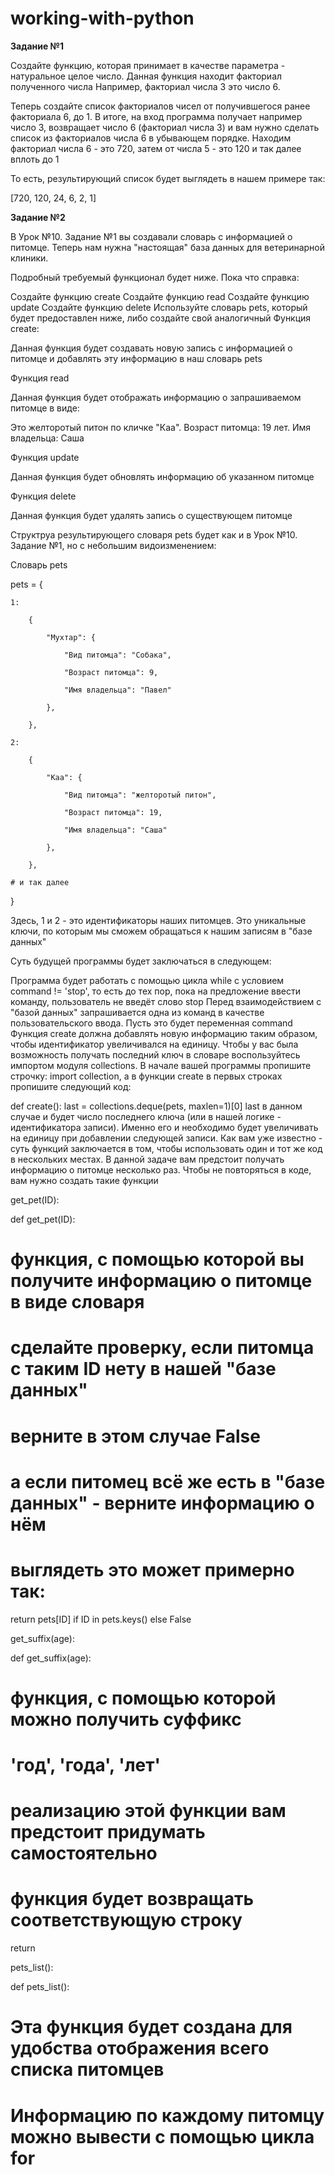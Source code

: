 # working-with-python
**Задание №1**

Создайте функцию, которая принимает в качестве параметра - натуральное целое число.
Данная функция находит факториал полученного числа
Например, факториал числа 3 это число 6.

Теперь создайте список факториалов чисел от получившегося ранее факториала 6, до 1.
В итоге, на вход программа получает например число 3, возвращает число 6 (факториал числа 3) и вам нужно сделать список из факториалов числа 6 в убывающем порядке. Находим факториал числа 6 - это 720, затем от числа 5 - это 120 и так далее вплоть до 1

То есть, результирующий список будет выглядеть в нашем примере так:

[720, 120, 24, 6, 2, 1]

**Задание №2**

В Урок №10. Задание №1 вы создавали словарь с информацией о питомце. Теперь нам нужна "настоящая" база данных для ветеринарной клиники.

Подробный требуемый функционал будет ниже. Пока что справка:

Создайте функцию create
Создайте функцию read
Создайте функцию update
Создайте функцию delete
Используйте словарь pets, который будет предоставлен ниже, либо создайте свой аналогичный
Функция create:

Данная функция будет создавать новую запись с информацией о питомце и добавлять эту информацию в наш словарь pets

Функция read

Данная функция будет отображать информацию о запрашиваемом питомце в виде:

Это желторотый питон по кличке "Каа". Возраст питомца: 19 лет. Имя владельца: Саша

Функция update

Данная функция будет обновлять информацию об указанном питомце

Функция delete

Данная функция будет удалять запись о существующем питомце

Структруа результирующего словаря pets будет как и в Урок №10. Задание №1, но с небольшим видоизменением:

Словарь pets

pets = {

    1:

        {

            "Мухтар": {

                "Вид питомца": "Собака",

                "Возраст питомца": 9,

                "Имя владельца": "Павел"

            },

        },

    2:

        {

            "Каа": {

                "Вид питомца": "желторотый питон",

                "Возраст питомца": 19,

                "Имя владельца": "Саша"

            },

        },

    # и так далее

}

Здесь, 1 и 2 - это идентификаторы наших питомцев. Это уникальные ключи, по которым мы сможем обращаться к нашим записям в "базе данных"

Суть будущей программы будет заключаться в следующем:

Программа будет работать с помощью цикла while с условием command != 'stop', то есть до тех пор, пока на предложение ввести команду, пользователь не введёт слово stop
Перед взаимодействием с "базой данных" запрашивается одна из команд в качестве пользовательского ввода. Пусть это будет переменная command
Функция create должна добавлять новую информацию таким образом, чтобы идентификатор увеличивался на единицу. Чтобы у вас была возможность получать последний ключ в словаре воспользуйтесь импортом модуля collections. В начале вашей программы пропишите строчку: import collection, а в функции create в первых строках пропишите следующий код:

def create():
last = collections.deque(pets, maxlen=1)[0]
last в данном случае и будет число последнего ключа (или в нашей логике - идентификатора записи). Именно его и необходимо будет увеличивать на единицу при добавлении следующей записи.
Как вам уже известно - суть функций заключается в том, чтобы использовать один и тот же код в нескольких местах. В данной задаче вам предстоит получать информацию о питомце несколько раз. Чтобы не повторяться в коде, вам нужно создать такие функции

get_pet(ID):

def get_pet(ID):

  # функция, с помощью которой вы получите информацию о питомце в виде словаря

  # сделайте проверку, если питомца с таким ID нету в нашей "базе данных"

  # верните в этом случае False

  # а если питомец всё же есть в "базе данных" - верните информацию о нём

  # выглядеть это может примерно так:

  return pets[ID] if ID in pets.keys() else False

get_suffix(age):

def get_suffix(age):

  # функция, с помощью которой можно получить суффикс

  # 'год', 'года', 'лет'

  # реализацию этой функции вам предстоит придумать самостоятельно

  # функция будет возвращать соответствующую строку

  return

pets_list():

def pets_list():

  # Эта функция будет создана для удобства отображения всего списка питомцев

  # Информацию по каждому питомцу можно вывести с помощью цикла for

